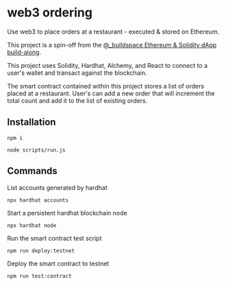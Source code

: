 # web3 ordering

Use web3 to place orders at a restaurant - executed & stored on Ethereum.

This project is a spin-off from the [@_buildspace Ethereum & Solidity dApp build-along](https://buildspace.so/).

This project uses Solidity, Hardhat, Alchemy, and React to connect to a user's
wallet and transact against the blockchain.

The smart contract contained within this project stores a list of orders placed
at a restaurant. User's can add a new order that will increment the total count
and add it to the list of existing orders.

## Installation

```
npm i

node scripts/run.js
```

## Commands

List accounts generated by hardhat

```shell
npx hardhat accounts
```

Start a persistent hardhat blockchain node

```shell
npx hardhat node
```

Run the smart contract test script

```shell
npm run deploy:testnet
```

Deploy the smart contract to testnet

```shell
npm run test:contract
```
